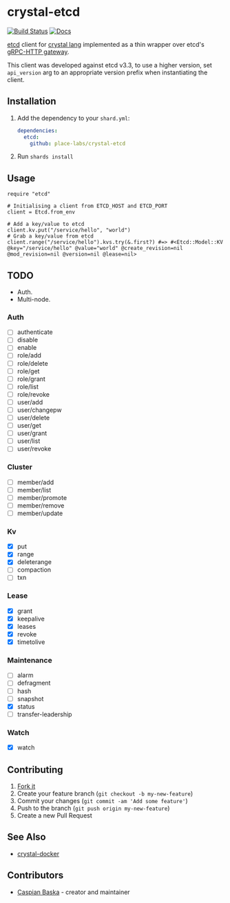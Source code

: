 # crystal-etcd

[![Build Status](https://travis-ci.org/place-labs/crystal-etcd.svg?branch=master)](https://travis-ci.org/place-labs/crystal-etcd)
[![Docs](https://img.shields.io/badge/docs-available-brightgreen.svg)](https://place-labs.github.io/crystal-etcd/)

[etcd](https://www.etcd.io/) client for [crystal lang](https://crystal-lang.org/) implemented as a thin wrapper over etcd's [gRPC-HTTP gateway](https://github.com/etcd-io/etcd/blob/master/Documentation/dev-guide/api_grpc_gateway.md).

This client was developed against etcd v3.3, to use a higher version, set `api_version` arg to an appropriate version prefix when instantiating the client.

## Installation

1. Add the dependency to your `shard.yml`:

   ```yaml
   dependencies:
     etcd:
       github: place-labs/crystal-etcd
   ```

2. Run `shards install`

## Usage

```crystal
require "etcd"

# Initialising a client from ETCD_HOST and ETCD_PORT
client = Etcd.from_env

# Add a key/value to etcd
client.kv.put("/service/hello", "world")
# Grab a key/value from etcd
client.range("/service/hello").kvs.try(&.first?) #=> #<Etcd::Model::KV @key="/service/hello" @value="world" @create_revision=nil  @mod_revision=nil @version=nil @lease=nil>
```

## TODO

- Auth.
- Multi-node.

### Auth

- [ ] authenticate
- [ ] disable
- [ ] enable
- [ ] role/add
- [ ] role/delete
- [ ] role/get
- [ ] role/grant
- [ ] role/list
- [ ] role/revoke
- [ ] user/add
- [ ] user/changepw
- [ ] user/delete
- [ ] user/get
- [ ] user/grant
- [ ] user/list
- [ ] user/revoke

### Cluster

- [ ] member/add
- [ ] member/list
- [ ] member/promote
- [ ] member/remove
- [ ] member/update

### Kv

- [x] put
- [x] range
- [x] deleterange
- [ ] compaction
- [ ] txn

### Lease

- [x] grant
- [x] keepalive
- [x] leases
- [x] revoke
- [x] timetolive

### Maintenance

- [ ] alarm
- [ ] defragment
- [ ] hash
- [ ] snapshot
- [x] status
- [ ] transfer-leadership

### Watch

- [x] watch

## Contributing

1. [Fork it](https://github.com/place-labs/crystal-etcd/fork)
2. Create your feature branch (`git checkout -b my-new-feature`)
3. Commit your changes (`git commit -am 'Add some feature'`)
4. Push to the branch (`git push origin my-new-feature`)
5. Create a new Pull Request

## See Also

- [crystal-docker](https://github.com/place-labs/crystal-docker)

## Contributors

- [Caspian Baska](https://github.com/caspiano) - creator and maintainer
